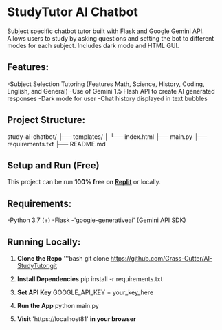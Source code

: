 # StudyTutor AI Chatbot

Subject specific chatbot tutor built with Flask and Google Gemini API. Allows users to study by asking questions and setting the bot to different modes for each subject. Includes dark mode and HTML GUI.

## Features:

-Subject Selection Tutoring (Features Math, Science, History, Coding, English, and General)
-Use of Gemini 1.5 Flash API to create AI generated responses
-Dark mode for user
-Chat history displayed in text bubbles

## Project Structure:
study-ai-chatbot/
├── templates/
│ └── index.html
├── main.py
├── requirements.txt
├── README.md

## Setup and Run (Free)

This project can be run **100% free on [Replit](https://replit.com/)** or locally.

## Requirements:
-Python 3.7 (+)
-Flask
-'google-generativeai' (Gemini API SDK)

## Running Locally:

1. **Clone the Repo**
   '''bash
   git clone https://github.com/Grass-Cutter/AI-StudyTutor.git

2. **Install Dependencies**
   pip install -r requirements.txt

3. **Set API Key**
   GOOGLE_API_KEY = your_key_here

4. **Run the App**
   python main.py

5. **Visit** 'https://localhost81' **in your browser**

